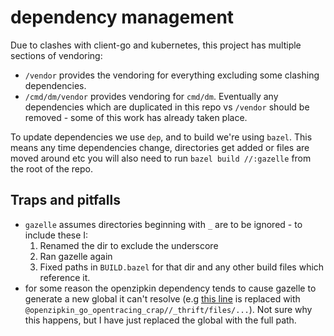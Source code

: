 # dependency management
Due to clashes with client-go and kubernetes, this project has multiple sections of vendoring:
- `/vendor` provides the vendoring for everything excluding some clashing dependencies.
- `/cmd/dm/vendor` provides vendoring for `cmd/dm`. Eventually any dependencies which are duplicated in this repo vs `/vendor` should be removed - some of this work has already taken place.

To update dependencies we use `dep`, and to build we're using `bazel`. This means any time dependencies change, directories get added or files are moved around etc you will also need to run `bazel build //:gazelle` from the root of the repo.

## Traps and pitfalls
- `gazelle` assumes directories beginning with `_` are to be ignored - to include these I:
  1. Renamed the dir to exclude the underscore
  1. Ran gazelle again
  1. Fixed paths in `BUILD.bazel` for that dir and any other build files which reference it.
- for some reason the openzipkin dependency tends to cause gazelle to generate a new global it can't resolve (e.g [this line](https://github.com/dotmesh-io/dotmesh/blob/master/vendor/github.com/openzipkin/zipkin-go-opentracing/BUILD.bazel#L41) is replaced with `@openzipkin_go_opentracing_crap//_thrift/files/...`). Not sure why this happens, but I have just replaced the global with the full path.
